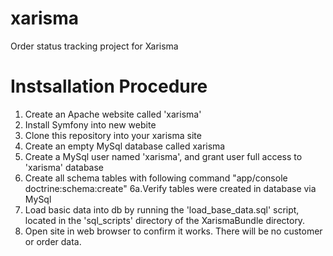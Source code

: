 # xarisma
Order status tracking project for Xarisma

Instsallation Procedure
==============================================
1. Create an Apache website called 'xarisma'
2. Install Symfony into new webite
3. Clone this repository into your xarisma site
4. Create an empty MySql database called xarisma
5. Create a MySql user named 'xarisma', and grant user full access to 'xarisma' database
6. Create all schema tables with following command "app/console doctrine:schema:create"
6a.Verify tables were created in database via MySql
7. Load basic data into db by running the 'load_base_data.sql' script, located in the 'sql_scripts' directory of the XarismaBundle directory.
8. Open site in web browser to confirm it works. There will be no customer or order data.
